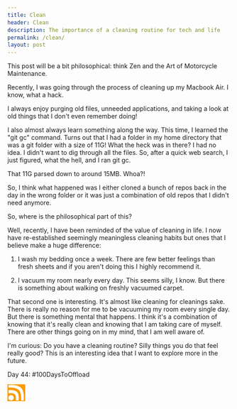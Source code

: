 ```yaml
---
title: Clean
header: Clean
description: The importance of a cleaning routine for tech and life
permalink: /clean/
layout: post
---
```


This post will be a bit philosophical: think Zen and the Art of Motorcycle Maintenance.

Recently, I was going through the process of cleaning up my Macbook Air. I know, what a hack.

I always enjoy purging old files, unneeded applications, and taking a look at old things that I don't even remember doing!

I also almost always learn something along the way. This time, I learned the "git gc" command. Turns out that I had a folder in my home directory that was a git folder with a size of 11G! What the heck was in there? I had no idea. I didn't want to dig through all the files. So, after a quick web search, I just figured, what the hell, and I ran git gc.

That 11G parsed down to around 15MB. Whoa?!

So, I think what happened was I either cloned a bunch of repos back in the day in the wrong folder or it was just a combination of old repos that I didn't need anymore.

So, where is the philosophical part of this?

Well, recently, I have been reminded of the value of cleaning in life. I now have re-established seemingly meaningless cleaning habits but ones that I believe make a huge difference:

1. I wash my bedding once a week. There are few better feelings than fresh sheets and if you aren't doing this I highly recommend it.

2. I vacuum my room nearly every day. This seems silly, I know. But there is something about walking on freshly vacuumed carpet.

That second one is interesting. It's almost like cleaning for cleanings sake. There is really no reason for me to be vacuuming my room every single day. But there is something mental that happens. I think it's a combination of knowing that it's really clean and knowing that I am taking care of myself. There are other things going on in my mind, that I am well aware of.

I'm curious: Do you have a cleaning routine? Silly things you do that feel really good? This is an interesting idea that I want to explore more in the future.

Day 44: #100DaysToOffload

<a href="https://blog.mooreanalysis.com/feed.xml"><img src="/assets/images/rss_feed.jpg" style="opacity:1;" width="40"/></a>
